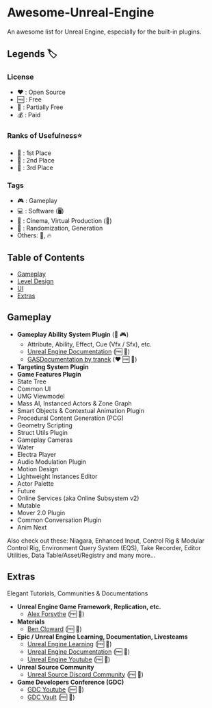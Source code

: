 # Awesome-Unreal-Engine
An awesome list for Unreal Engine, especially for the built-in plugins.

## Legends 🏷️

### License
* ❤️ : Open Source
* 🆓 : Free
* 💸 : Partially Free
* 💰 : Paid

### Ranks of Usefulness⭐
* 🥇 : 1st Place  
* 🥈 : 2nd Place
* 🥉 : 3rd Place

### Tags
* 🎮 : Gameplay
* 💻 : Software (🖥️)
* 🎥 : Cinema, Virtual Production (🎦)
* 🎲 : Randomization, Generation
* Others: 💎, 🔥

## Table of Contents
* [Gameplay](#gameplay) 
* [Level Design](#level-design) 
* [UI](#ui) 
* [Extras](#extras) 

## Gameplay
* **Gameplay Ability System Plugin** (🥇 🎮)
  * Attribute, Ability, Effect, Cue (Vfx / Sfx), etc.
  * [Unreal Engine Documentation](https://dev.epicgames.com/documentation/en-us/unreal-engine/gameplay-ability-system-for-unreal-engine) (🆓 🥇)
  * [GASDocumentation by tranek](https://github.com/tranek/GASDocumentation) (❤️ 🆓 🥇)
* **Targeting System Plugin**
* **Game Features Plugin**
* State Tree
* Common UI
* UMG Viewmodel
* Mass AI, Instanced Actors & Zone Graph
* Smart Objects & Contextual Animation Plugin
* Procedural Content Generation (PCG)
* Geometry Scripting
* Struct Utils Plugin
* Gameplay Cameras
* Water
* Electra Player
* Audio Modulation Plugin 
* Motion Design
* Lightweight Instances Editor
* Actor Palette
* Future
* Online Services (aka Online Subsystem v2)
* Mutable
* Mover 2.0 Plugin
* Common Conversation Plugin
* Anim Next

Also check out these:
Niagara, Enhanced Input, Control Rig & Modular Control Rig, Environment Query System (EQS), Take Recorder, Editor Utilities, Data Table/Asset/Registry and many more...

## Extras
Elegant Tutorials, Communities & Documentations
* **Unreal Engine Game Framework, Replication, etc.**
  * [Alex Forsythe](https://www.youtube.com/@AlexForsythe/videos) (🆓 🥇)
* **Materials**
  * [Ben Cloward](https://www.youtube.com/channel/UCoG9TB1eL6dm9eNbLFueHBQ) (🆓 🥇)
* **Epic / Unreal Engine Learning, Documentation, Livesteams**
  * [Unreal Engine Learning](https://dev.epicgames.com/community/unreal-engine/learning?source=epic_games) (🆓 🥇)
  * [Unreal Engine Documentation](https://dev.epicgames.com/documentation/unreal-engine) (🆓 🥇)
  * [Unreal Engine Youtube](https://www.youtube.com/@UnrealEngine) (🆓 🥇)
* **Unreal Source Community**
  * [Unreal Source Discord Community](https://discord.com/invite/unrealsource) (🆓 🥇)
* **Game Developers Conference (GDC)**
  * [GDC Youtube](https://www.youtube.com/@Gdconf)  (🆓 🥇)
  * [GDC Vault](https://gdcvault.com/browse/) (🆓 🥇)
